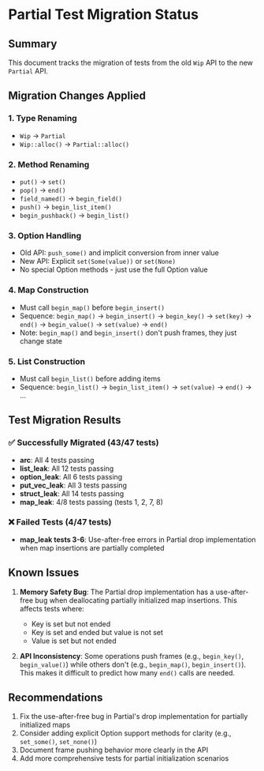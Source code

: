 # Partial Test Migration Status

## Summary

This document tracks the migration of tests from the old `Wip` API to the new `Partial` API.

## Migration Changes Applied

### 1. Type Renaming
- `Wip` → `Partial`
- `Wip::alloc()` → `Partial::alloc()`

### 2. Method Renaming
- `put()` → `set()`
- `pop()` → `end()`
- `field_named()` → `begin_field()`
- `push()` → `begin_list_item()`
- `begin_pushback()` → `begin_list()`

### 3. Option Handling
- Old API: `push_some()` and implicit conversion from inner value
- New API: Explicit `set(Some(value))` or `set(None)`
- No special Option methods - just use the full Option value

### 4. Map Construction
- Must call `begin_map()` before `begin_insert()`
- Sequence: `begin_map()` → `begin_insert()` → `begin_key()` → `set(key)` → `end()` → `begin_value()` → `set(value)` → `end()`
- Note: `begin_map()` and `begin_insert()` don't push frames, they just change state

### 5. List Construction  
- Must call `begin_list()` before adding items
- Sequence: `begin_list()` → `begin_list_item()` → `set(value)` → `end()` → ...

## Test Migration Results

### ✅ Successfully Migrated (43/47 tests)
- **arc**: All 4 tests passing
- **list_leak**: All 12 tests passing
- **option_leak**: All 6 tests passing  
- **put_vec_leak**: All 3 tests passing
- **struct_leak**: All 14 tests passing
- **map_leak**: 4/8 tests passing (tests 1, 2, 7, 8)

### ❌ Failed Tests (4/47 tests)
- **map_leak tests 3-6**: Use-after-free errors in Partial drop implementation when map insertions are partially completed

## Known Issues

1. **Memory Safety Bug**: The Partial drop implementation has a use-after-free bug when deallocating partially initialized map insertions. This affects tests where:
   - Key is set but not ended
   - Key is set and ended but value is not set
   - Value is set but not ended

2. **API Inconsistency**: Some operations push frames (e.g., `begin_key()`, `begin_value()`) while others don't (e.g., `begin_map()`, `begin_insert()`). This makes it difficult to predict how many `end()` calls are needed.

## Recommendations

1. Fix the use-after-free bug in Partial's drop implementation for partially initialized maps
2. Consider adding explicit Option support methods for clarity (e.g., `set_some()`, `set_none()`)
3. Document frame pushing behavior more clearly in the API
4. Add more comprehensive tests for partial initialization scenarios